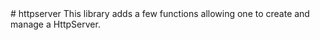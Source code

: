<type name="httpserver" category="libraryfunc" is="library">
	<summary>
# httpserver
This library adds a few functions allowing one to create and manage a <page>HttpServer</page>.
	</summary>
</type>